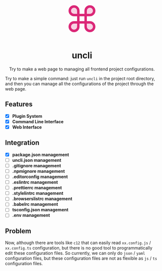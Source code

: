 <div align="center">
  <svg xmlns="http://www.w3.org/2000/svg" width="128" height="128" viewBox="0 0 256 256"><g fill="#db2777"><path d="M208 76a28 28 0 0 1-28 28h-28V76a28 28 0 0 1 28-28a28 28 0 0 1 28 28M76 48a28 28 0 0 0-28 28a28 28 0 0 0 28 28h28V76a28 28 0 0 0-28-28m104 104h-28v28a28 28 0 0 0 28 28a28 28 0 0 0 28-28a28 28 0 0 0-28-28M48 180a28 28 0 0 0 28 28a28 28 0 0 0 28-28v-28H76a28 28 0 0 0-28 28" opacity=".2"/><path d="M180 144h-20v-32h20a36 36 0 1 0-36-36v20h-32V76a36 36 0 1 0-36 36h20v32H76a36 36 0 1 0 36 36v-20h32v20a36 36 0 1 0 36-36m-20-68a20 20 0 1 1 20 20h-20ZM56 76a20 20 0 0 1 40 0v20H76a20 20 0 0 1-20-20m40 104a20 20 0 1 1-20-20h20Zm16-68h32v32h-32Zm68 88a20 20 0 0 1-20-20v-20h20a20 20 0 0 1 0 40"/></g></svg>
  <h1>uncli</h1>
  <p>Try to make a web page to managing all frontend project configurations.</p>
</div>

Try to make a simple command: just run `uncli` in the project root directory, and then you can manage all the configurations of the project through the web page.

## Features

- [x] **Plugin System**
- [x] **Command Line Interface**
- [x] **Web Interface**

## Integration

- [x] **package.json management**
- [ ] **uncli.json management**
- [ ] **.gitignore management**
- [ ] **.npmignore management**
- [ ] **.editorconfig management**
- [ ] **.eslintrc management**
- [ ] **.prettierrc management**
- [ ] **.stylelintrc management**
- [ ] **.browserslistrc management**
- [ ] **.babelrc management**
- [ ] **tsconfig.json management**
- [ ] **.env management**

## Problem

Now, although there are tools like `c12` that can easily read `xx.config.js` / `xx.config.ts` configuration, but there is no good tool to programmatically edit these configuration files. So currently, we can only do `json` / `yaml` configuration files, but these configuration files are not as flexible as `js` / `ts` configuration files.
